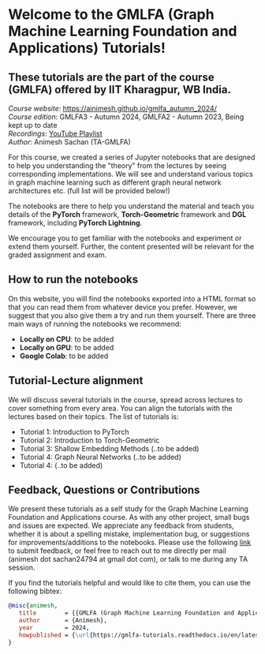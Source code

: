 Welcome to the GMLFA (Graph Machine Learning Foundation and Applications) Tutorials!
===========================================

These tutorials are the part of the course (GMLFA) offered by IIT Kharagpur, WB India.
-------------------------------------------

*Course website*: https://ainimesh.github.io/gmlfa_autumn_2024/</br>
*Course edition*: GMLFA3 - Autumn 2024, GMLFA2 - Autumn 2023, Being kept up to date</br>
*Recordings*: [YouTube Playlist](<https://youtube.com/playlist?list=PLCFRu9YAKK39_kwJlmAWF_SLkURYi8vDF&si=ZcrgDvGvk6zAmgvV>)</br>
*Author*: Animesh Sachan (TA-GMLFA)

For this course, we created a series of Jupyter notebooks that are designed to help you understanding the "theory" from the lectures by seeing corresponding implementations.
We will see and understand various topics in graph machine learning such as different graph neural network architectures etc. (full list will be provided below!)

The notebooks are there to help you understand the material and teach you details of the **PyTorch** framework, **Torch-Geometric** framework and **DGL** framework, including **PyTorch Lightning**.

We encourage you to get familiar with the notebooks and experiment or extend them yourself.
Further, the content presented will be relevant for the graded assignment and exam.

How to run the notebooks
------------------------

On this website, you will find the notebooks exported into a HTML format so that you can read them from whatever device you prefer. However, we suggest that you also give them a try and run them yourself. There are three main ways of running the notebooks we recommend:
- **Locally on CPU**: to be added
- **Locally on GPU**: to be added
- **Google Colab**: to be added

Tutorial-Lecture alignment
--------------------------

We will discuss several tutorials in the course, spread across lectures to cover something from every area. You can align the tutorials with the lectures based on their topics. The list of tutorials is:

- Tutorial 1: Introduction to PyTorch
- Tutorial 2: Introduction to Torch-Geometric
- Tutorial 3: Shallow Embedding Methods (..to be added)
- Tutorial 4: Graph Neural Networks (..to be added)
- Tutorial 4: (..to be added)



Feedback, Questions or Contributions
------------------------------------

We present these tutorials as a self study for the Graph Machine Learning Foundation and Applications course. As with any other project, small bugs and issues are expected. We appreciate any feedback from students, whether it is about a spelling mistake, implementation bug, or suggestions for improvements/additions to the notebooks. Please use the following [link](https://docs.google.com/document/d/1pAxJLKn_4kl6oPOcM0SI10wI2Av5rrs1wG3ZQ-MECgo/edit?usp=sharing) to submit feedback, or feel free to reach out to me directly per mail (animesh dot sachan24794 at gmail dot com), or talk to me during any TA session.

If you find the tutorials helpful and would like to cite them, you can use the following bibtex:
```bibtex
@misc{animesh,
   title        = {{GMLFA (Graph Machine Learning Foundation and Applications) Tutorials}},
   author       = {Animesh},
   year         = 2024,
   howpublished = {\url{https://gmlfa-tutorials.readthedocs.io/en/latest/}}
}
```
